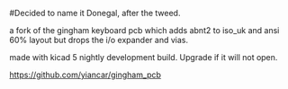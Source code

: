 #Decided to name it Donegal, after the tweed.

a fork of the gingham keyboard pcb which adds abnt2 to iso_uk and ansi 60% layout but drops the i/o expander and vias.

made with kicad 5 nightly development build. Upgrade if it will not open.

https://github.com/yiancar/gingham_pcb

